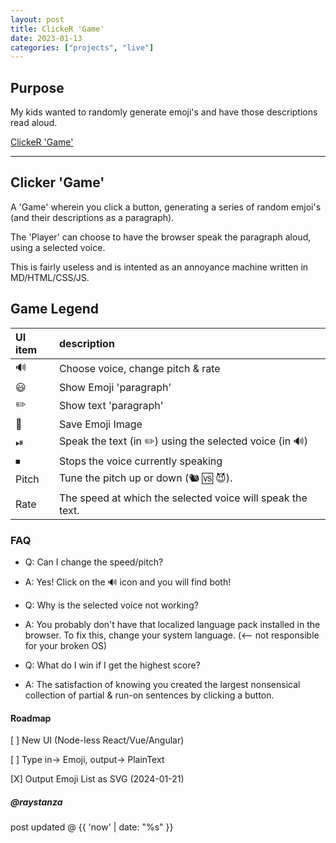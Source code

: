 ```yaml
---
layout: post
title: ClickeR 'Game'
date: 2023-01-13
categories: ["projects", "live"]
---
```

## Purpose

My kids wanted to randomly generate emoji's and have those descriptions read aloud.

[ClickeR 'Game'](https://chundersnatch.com/)

---

## Clicker 'Game'

A 'Game' wherein you click a button, generating a series of random emjoi's (and their descriptions as a paragraph).

The 'Player' can choose to have the browser speak the paragraph aloud, using a selected voice.

This is fairly useless and is intented as an annoyance machine written in MD/HTML/CSS/JS.

## Game Legend

| UI item | description |
| :--- | :--- |
| 🔊 | Choose voice, change pitch & rate |
| 😃 | Show Emoji 'paragraph' |
| ✏️ | Show text 'paragraph' |
| 💾 | Save Emoji Image |
| ⏯ | Speak the text (in ✏️) using the selected voice (in 🔊) |
| ⏹ | Stops the voice currently speaking |
| Pitch | Tune the pitch up or down (🐿 🆚 😈). |
| Rate | The speed at which the selected voice will speak the text. |

### FAQ

- Q: Can I change the speed/pitch?
- A: Yes! Click on the 🔊 icon and you will find both!

- Q: Why is the selected voice not working?
- A: You probably don't have that localized language pack installed in the browser. To fix this, change your system language. (<-- not responsible for your broken OS)

- Q: What do I win if I get the highest score?
- A: The satisfaction of knowing you created the largest nonsensical collection of partial & run-on sentences by clicking a button.

#### Roadmap

[ ] New UI (Node-less React/Vue/Angular)

[ ] Type in-> Emoji, output-> PlainText

[X] Output Emoji List as SVG (2024-01-21)

##### @raystanza

post updated @ {{ 'now' | date: "%s" }}
